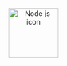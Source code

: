 <div align="center">
  <img src="[https://vetores.org/d/typescript.svg](https://w7.pngwing.com/pngs/416/280/png-transparent-node-js-express-js-javascript-redis-mean-node-js-angle-text-service-thumbnail.png)" alt="Node js icon" width="100" height="100">
</div>
